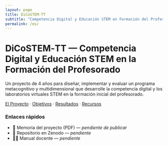 ```yaml
---
layout: page
title: DiCoSTEM‑TT
subtitle: "Competencia Digital y Educación STEM en Formación del Profesorado"
permalink: /es/
---
```

<div class="hero">
  <h1>DiCoSTEM‑TT — Competencia Digital y Educación STEM en la Formación del Profesorado</h1>
  <p class="subtitle">Un proyecto de 4 años para diseñar, implementar y evaluar un programa metacognitivo y multidimensional que desarrolle la competencia digital y los laboratorios virtuales STEM en la formación inicial del profesorado.</p>
  <p>
    <a href="/es/proyecto/" class="button">El Proyecto</a> ·
    <a href="/es/objetivos/">Objetivos</a> ·
    <a href="/es/resultados/">Resultados</a> ·
    <a href="/es/recursos/">Recursos</a>
  </p>
</div>

### Enlaces rápidos
- 📄 Memoria del proyecto (PDF) — *pendiente de publicar*
- 🧪 Repositorio en Zenodo — *pendiente*
- 🧑‍🏫 Manual docente — *pendiente*